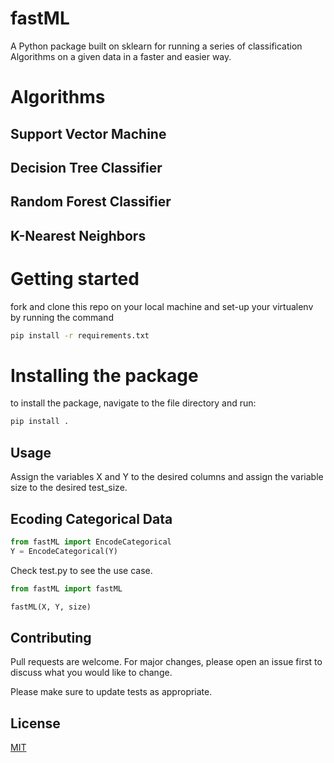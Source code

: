 # fastML
A Python package built on sklearn for running a series of classification Algorithms on a given data in a faster and easier way.
# Algorithms
## Support Vector Machine
## Decision Tree Classifier
## Random Forest Classifier
## K-Nearest Neighbors

# Getting started
fork and clone this repo on your local machine and set-up your virtualenv by running the command 
```bash
pip install -r requirements.txt
```
# Installing the package
to install the package, navigate to the file directory and run:
```bash
pip install .
```
## Usage
Assign the variables X and Y to the desired columns and assign the variable size to the desired test_size.
## Ecoding Categorical Data 
```python 
from fastML import EncodeCategorical
Y = EncodeCategorical(Y)
```

Check test.py to see the use case.
```python
from fastML import fastML

fastML(X, Y, size)
```
## Contributing
Pull requests are welcome. For major changes, please open an issue first to discuss what you would like to change.

Please make sure to update tests as appropriate.

## License
[MIT](https://choosealicense.com/licenses/mit/)

